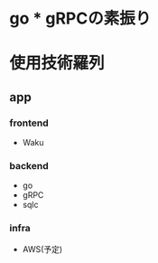 # go * gRPCの素振り

# 使用技術羅列
## app

### frontend
- Waku
### backend
- go
- gRPC
- sqlc
### infra
- AWS(予定)
